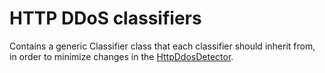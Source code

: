 # HTTP DDoS classifiers

Contains a generic Classifier class that each classifier should inherit from, in order to minimize changes in the [HttpDdosDetector](../HttpDdosDetector.java).